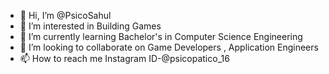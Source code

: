- 👋 Hi, I’m @PsicoSahul
- 👀 I’m interested in Building Games
- 🌱 I’m currently learning Bachelor's in Computer Science Engineering
- 💞️ I’m looking to collaborate on Game Developers , Application Engineers
- 📫 How to reach me Instagram ID-@psicopatico_16

<!---
PsicoSahul/PsicoSahul is a ✨ special ✨ repository because its `README.md` (this file) appears on your GitHub profile.
You can click the Preview link to take a look at your changes.
--->
